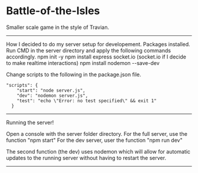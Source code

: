 # Battle-of-the-Isles
 Smaller scale game in the style of Travian.

---

How I decided to do my server setup for developement.
Packages installed.
Run CMD in the server directory and apply the following commands accordingly.
npm init -y
npm install express socket.io (socket.io if I decide to make realtime interactions)
npm install nodemon --save-dev

Change scripts to the following in the package.json file.
```
"scripts": {
    "start": "node server.js",
    "dev": "nodemon server.js",
    "test": "echo \"Error: no test specified\" && exit 1"
  }
```

---

Running the server!

Open a console with the server folder directory.
For the full server, use the function "npm start"
For the dev server, user the function "npm run dev"

The second function (the dev) uses nodemon which will allow for automatic updates to the running server without having to restart the server.

---

